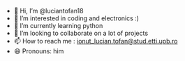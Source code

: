 - 👋 Hi, I’m @luciantofan18
- 👀 I’m interested in coding and electronics :)
- 🌱 I’m currently learning python 
- 💞️ I’m looking to collaborate on a lot of projects
- 📫 How to reach me : ionut_lucian.tofan@stud.etti.upb.ro
- 😄 Pronouns: him

<!---
luciantofan18/luciantofan18 is a ✨ special ✨ repository because its `README.md` (this file) appears on your GitHub profile.
You can click the Preview link to take a look at your changes.
--->
